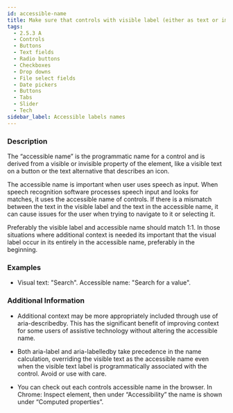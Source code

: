 ```yaml
---
id: accessible-name
title: Make sure that controls with visible label (either as text or image) has a matching “accessible name”
tags:
  - 2.5.3 A
  - Controls
  - Buttons
  - Text fields
  - Radio buttons
  - Checkboxes
  - Drop downs
  - File select fields
  - Date pickers
  - Buttons
  - Tabs
  - Slider
  - Tech
sidebar_label: Accessible labels names
---
```


### Description

The “accessible name” is the programmatic name for a control and is derived from a visible or invisible property of the element, like a visible text on a button or the text alternative that describes an icon. 

The accessible name is important when user uses speech as input. When speech recognition software processes speech input and looks for matches, it uses the accessible name of controls. If there is a mismatch between the text in the visible label and the text in the accessible name, it can cause issues for the user when trying to navigate to it or selecting it.

Preferably the visible label and accessible name should match 1:1. In those situations where additional context is needed its important that the visual label occur in its entirely in the accessible name, preferably in the beginning. 

### Examples

- Visual text: "Search". Accessible name: "Search for a value". 

### Additional Information

- Additional context may be more appropriately included through use of aria-describedby. This has the significant benefit of improving context for some users of assistive technology without altering the accessible name.

- Both aria-label and aria-labelledby take precedence in the name calculation, overriding the visible text as the accessible name even when the visible text label is programmatically associated with the control. Avoid or use with care.

- You can check out each controls accessible name in the browser. In Chrome: Inspect element, then under “Accessibility” the name is shown under “Computed properties”.
